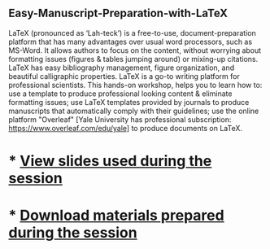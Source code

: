 ## Easy-Manuscript-Preparation-with-LaTeX
LaTeX (pronounced as ‘Lah-teck’) is a free-to-use, document-preparation platform that has many advantages over usual word processors, such as MS-Word. It allows authors to focus on the content, without worrying about formatting issues (figures &amp; tables jumping around) or mixing-up citations. LaTeX has easy bibliography management, figure organization, and beautiful calligraphic properties. LaTeX is a go-to writing platform for professional scientists. This hands-on workshop, helps you to learn how to:  use a template to produce professional looking content &amp; eliminate formatting issues; use LaTeX templates provided by journals to produce manuscripts that automatically comply with their guidelines; use the online platform "Overleaf" [Yale University has professional subscription: https://www.overleaf.com/edu/yale] to produce documents on LaTeX. 


# * [View slides used during the session](https://github.com/Nur-Taz/Easy-Manuscript-Preparation-with-LaTeX/blob/master/Manuscript_prep_LaTeX_slides.pdf)

# * [Download materials prepared during the session](https://github.com/Nur-Taz/Easy-Manuscript-Preparation-with-LaTeX/blob/master/my_first_LaTeX.zip)


